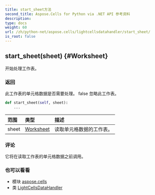 ```yaml
---
title: start_sheet方法
second_title: Aspose.Cells for Python via .NET API 参考资料
description:
type: docs
weight: 60
url: /zh/python-net/aspose.cells/lightcellsdatahandler/start_sheet/
is_root: false
---
```

##  start_sheet(sheet) {#Worksheet}
开始处理工作表。


### 返回

此工作表的单元格数据是否需要处理。 false 忽略此工作表。


```python
def start_sheet(self, sheet):
    ...
```


|范围|类型|描述|
| :- | :- | :- |
| sheet | [Worksheet](/cells/zh/python-net/aspose.cells/worksheet) |读取单元格数据的工作表。|
### 评论

它将在读取工作表的单元格数据之前调用。


### 也可以看看

* 模块 [aspose.cells](../../)
* 类 [LightCellsDataHandler](/cells/zh/python-net/aspose.cells/lightcellsdatahandler)
